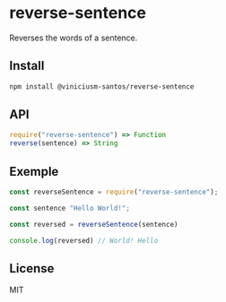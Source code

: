 # reverse-sentence

Reverses the words of a sentence.

## Install

```sh
npm install @viniciusm-santos/reverse-sentence
```

## API

```js
require("reverse-sentence") => Function
reverse(sentence) => String
```

## Exemple

```js
const reverseSentence = require("reverse-sentence");

const sentence "Hello World!";

const reversed = reverseSentence(sentence)

console.log(reversed) // World! Hello
```

## License

MIT
